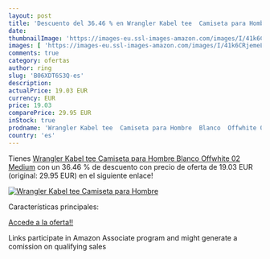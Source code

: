 ```yaml
---
layout: post
title: 'Descuento del 36.46 % en Wrangler Kabel tee  Camiseta para Hombre'
date: 
thumbnailImage: 'https://images-eu.ssl-images-amazon.com/images/I/41k6CRjemeL._SL200_.jpg'
images: [ 'https://images-eu.ssl-images-amazon.com/images/I/41k6CRjemeL._SL200_.jpg' ]
comments: true
category: ofertas
author: ring
slug: 'B06XDT6S3Q-es'
description:
actualPrice: 19.03 EUR
currency: EUR
price: 19.03
comparePrice: 29.95 EUR
inStock: true
prodname: 'Wrangler Kabel tee  Camiseta para Hombre  Blanco  Offwhite 02   Medium'
country: 'es'
---
```


Tienes [Wrangler Kabel tee  Camiseta para Hombre  Blanco  Offwhite 02   Medium](https://www.amazon.es/dp/B06XDT6S3Q/?tag=tolees-21) con un 36.46 % de descuento con precio de oferta de 19.03 EUR (original: 29.95 EUR) en el siguiente enlace!

[![Wrangler Kabel tee  Camiseta para Hombre](https://images-eu.ssl-images-amazon.com/images/I/41k6CRjemeL._SL200_.jpg)](https://www.amazon.es/dp/B06XDT6S3Q/?tag=tolees-21)

Características principales:


[Accede a la oferta!!](https://www.amazon.es/dp/B06XDT6S3Q/?tag=tolees-21)

Links participate in Amazon Associate program and might generate a comission on qualifying sales


